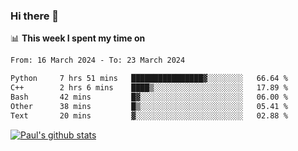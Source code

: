 ### Hi there 👋

📊 **This week I spent my time on**
<!--START_SECTION:waka-->

```txt
From: 16 March 2024 - To: 23 March 2024

Python     7 hrs 51 mins   ████████████████▓░░░░░░░░   66.64 %
C++        2 hrs 6 mins    ████▒░░░░░░░░░░░░░░░░░░░░   17.89 %
Bash       42 mins         █▓░░░░░░░░░░░░░░░░░░░░░░░   06.00 %
Other      38 mins         █▒░░░░░░░░░░░░░░░░░░░░░░░   05.41 %
Text       20 mins         ▓░░░░░░░░░░░░░░░░░░░░░░░░   02.88 %
```

<!--END_SECTION:waka-->


[![Paul's github stats](https://github-readme-stats.vercel.app/api?username=mickeyouyou&theme=dracula&show_icons=true)](https://github.com/anuraghazra/github-readme-stats)
